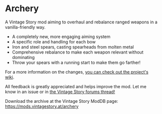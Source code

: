 # Archery
A Vintage Story mod aiming to overhaul and rebalance ranged weapons in a vanilla-friendly way.

* A completely new, more engaging aiming system
* A specific role and handling for each bow
* Iron and steel spears, casting spearheads from molten metal
* Comprehensive rebalance to make each weapon relevant without dominating
* Throw your spears with a running start to make them go farther!

For a more information on the changes, [you can check out the project's wiki](https://github.com/Rahjital/VSArchery/wiki).

All feedback is greatly appreciated and helps improve the mod. Let me know in an issue or in [the Vintage Story forums thread!](https://www.vintagestory.at/forums/topic/5537-archery-vanilla-friendly-ranged-weapon-overhaul/)

Download the archive at the Vintage Story ModDB page: https://mods.vintagestory.at/archery
